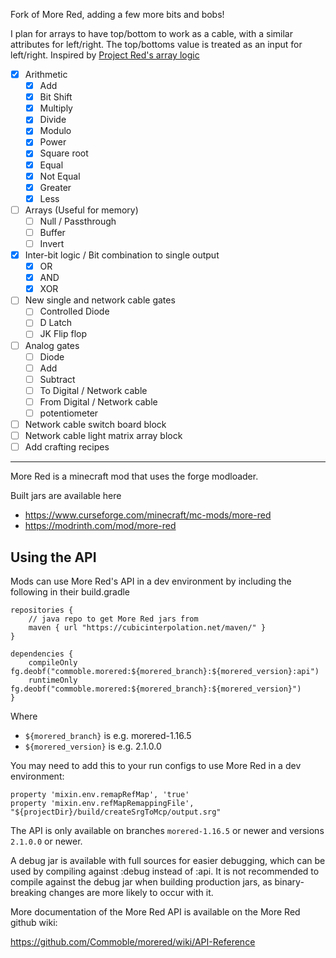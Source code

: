 Fork of More Red, adding a few more bits and bobs!

I plan for arrays to have top/bottom to work as a cable, with a similar attributes for left/right.  The top/bottoms value is treated as an input for left/right.  Inspired by [Project Red's array logic](https://projectredwiki.com/wiki/Invert_Cell)

- [x] Arithmetic 
	- [x] Add 
	- [x] Bit Shift 
	- [x] Multiply 
	- [x] Divide 
	- [x] Modulo 
	- [x] Power 
	- [x] Square root 
	- [x] Equal 
	- [x] Not Equal 
	- [x] Greater 
	- [x] Less 
- [ ] Arrays (Useful for memory) 
	- [ ] Null / Passthrough 
	- [ ] Buffer 
	- [ ] Invert 
 - [x] Inter-bit logic / Bit combination to single output 
	- [x] OR 
	- [x] AND 
	- [x] XOR 
- [ ] New single and network cable gates 
	- [ ] Controlled Diode 
	- [ ] D Latch 
	- [ ] JK Flip flop 
- [ ] Analog gates 
	- [ ] Diode 
	- [ ] Add 
	- [ ] Subtract 
	- [ ] To Digital / Network cable 
	- [ ] From Digital / Network cable 
	- [ ] potentiometer 
- [ ] Network cable switch board block 
- [ ] Network cable light matrix array block 
- [ ] Add crafting recipes

---

More Red is a minecraft mod that uses the forge modloader.

Built jars are available here

* https://www.curseforge.com/minecraft/mc-mods/more-red
* https://modrinth.com/mod/more-red

## Using the API

Mods can use More Red's API in a dev environment by including the following in their build.gradle

```
repositories {
	// java repo to get More Red jars from
	maven { url "https://cubicinterpolation.net/maven/" }
}

dependencies {
	compileOnly fg.deobf("commoble.morered:${morered_branch}:${morered_version}:api")
	runtimeOnly fg.deobf("commoble.morered:${morered_branch}:${morered_version}")
}
```

Where
* `${morered_branch}` is e.g. morered-1.16.5
* `${morered_version}` is e.g. 2.1.0.0

You may need to add this to your run configs to use More Red in a dev environment:

```
property 'mixin.env.remapRefMap', 'true'
property 'mixin.env.refMapRemappingFile', "${projectDir}/build/createSrgToMcp/output.srg"
```

The API is only available on branches `morered-1.16.5` or newer and versions `2.1.0.0` or newer.

A debug jar is available with full sources for easier debugging, which can be used by compiling against :debug instead of :api. It is not recommended to compile against the debug jar when building production jars, as binary-breaking changes are more likely to occur with it.

More documentation of the More Red API is available on the More Red github wiki:

https://github.com/Commoble/morered/wiki/API-Reference
